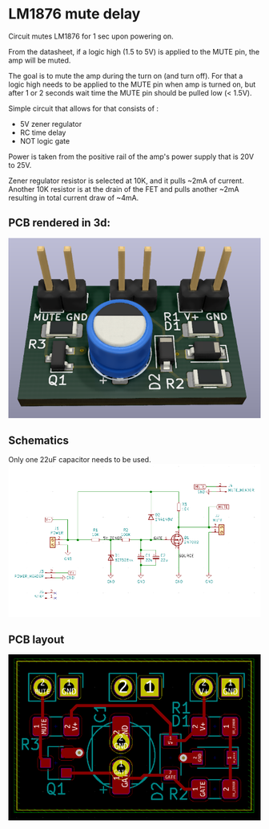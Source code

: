 # LM1876 mute delay

Circuit mutes LM1876 for 1 sec upon powering on. 

From the datasheet, if a logic high (1.5 to 5V) is applied to the MUTE pin, the amp will be muted.

The goal is to mute the amp during the turn on (and turn off). For that a logic high needs to be applied to the MUTE pin when amp is turned on, but after 1 or 2 seconds wait time the MUTE pin should be pulled low (< 1.5V).

Simple circuit that allows for that consists of :
* 5V zener regulator
* RC time delay
* NOT logic gate

Power is taken from the positive rail of the amp's power supply that is 20V to 25V.

Zener regulator resistor is selected at 10K, and it pulls ~2mA of current. Another 10K resistor is at the drain of the FET and pulls another ~2mA resulting in total current draw of ~4mA.

## PCB rendered in 3d:
![Screenshot](imgs/3d.png)

## Schematics
Only one 22uF capacitor needs to be used.
![Screenshot](imgs/sch.png)

## PCB layout
![Screenshot](imgs/pcb.png)
